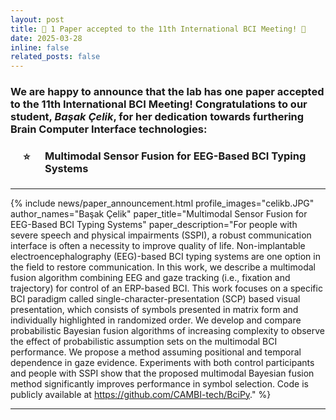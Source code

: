 ```yaml
---
layout: post
title: 🧠 1 Paper accepted to the 11th International BCI Meeting! 🧠
date: 2025-03-28
inline: false
related_posts: false
---
```


<h3> We are happy to announce that the lab has one paper accepted to the 11th International BCI Meeting! Congratulations to our student, <em>Başak Çelik</em>, for her dedication towards furthering Brain Computer Interface technologies: 
<br>
<ul style="list-style-type: none; padding-left: 20px;">
    <li style="position: relative; padding-left: 35px;">
        <span style="position: absolute; left: 0; top: 0;">⭐</span>
        <h4><strong>Multimodal Sensor Fusion for EEG-Based BCI Typing Systems</strong></h4>
    </li>
</ul>

</h3>

---

{% include news/paper_announcement.html
    profile_images="celikb.JPG"
    author_names="Başak Çelik"
    paper_title="Multimodal Sensor Fusion for EEG-Based BCI Typing Systems"
    paper_description="For people with severe speech and physical impairments (SSPI), a robust communication interface is often a necessity to improve quality of life. Non-implantable electroencephalography (EEG)-based BCI typing systems are one option in the field to restore communication. In this work, we describe a multimodal fusion algorithm combining EEG and gaze tracking (i.e., fixation and trajectory) for control of an ERP-based BCI. This work focuses on a specific BCI paradigm called single-character-presentation (SCP) based visual presentation, which consists of symbols presented in matrix form and individually highlighted in randomized order. We develop and compare probabilistic Bayesian fusion algorithms of increasing complexity to observe the effect of probabilistic assumption sets on the multimodal BCI performance. We propose a method assuming positional and temporal dependence in gaze evidence. Experiments with both control participants and people with SSPI show that the proposed multimodal Bayesian fusion method significantly improves performance in symbol selection. Code is publicly available at https://github.com/CAMBI-tech/BciPy."
%}

---